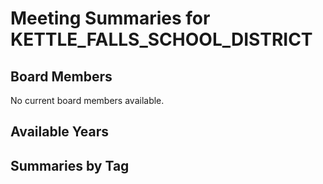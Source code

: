 # Meeting Summaries for KETTLE_FALLS_SCHOOL_DISTRICT

## Board Members

No current board members available.

## Available Years

## Summaries by Tag
